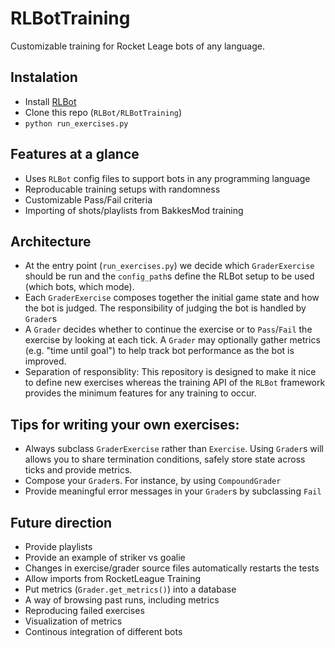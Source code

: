 # RLBotTraining
Customizable training for Rocket Leage bots of any language.


## Instalation

 - Install [RLBot](http://www.rlbot.org/)
 - Clone this repo (`RLBot/RLBotTraining`)
 - `python run_exercises.py`


## Features at a glance

 - Uses `RLBot` config files to support bots in any programming language
 - Reproducable training setups with randomness
 - Customizable Pass/Fail criteria
 - Importing of shots/playlists from BakkesMod training


## Architecture

 - At the entry point (`run_exercises.py`) we decide which `GraderExercise` should be run and the `config_path`s define the RLBot setup to be used (which bots, which mode).
 - Each `GraderExercise` composes together the initial game state and how the bot is judged. The responsibility of judging the bot is handled by `Grader`s
 - A `Grader` decides whether to continue the exercise or to `Pass`/`Fail` the exercise by looking at each tick. A `Grader` may optionally gather metrics (e.g. "time until goal") to help track bot performance as the bot is improved.
 - Separation of responsiblity: This repository is designed to make it nice to define new exercises whereas the training API of the `RLBot` framework provides the minimum features for any training to occur.


## Tips for writing your own exercises:

 - Always subclass `GraderExercise` rather than `Exercise`. Using `Grader`s will allows you to share termination conditions, safely store state across ticks and provide metrics.
 - Compose your `Grader`s. For instance, by using `CompoundGrader`
 - Provide meaningful error messages in your `Grader`s by subclassing `Fail`


## Future direction

 - Provide playlists
 - Provide an example of striker vs goalie
 - Changes in exercise/grader source files automatically restarts the tests
 - Allow imports from RocketLeague Training
 - Put metrics (`Grader.get_metrics()`) into a database
 - A way of browsing past runs, including metrics
 - Reproducing failed exercises
 - Visualization of metrics
 - Continous integration of different bots
